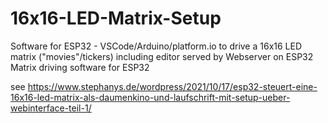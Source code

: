 # 16x16-LED-Matrix-Setup
Software for ESP32 - VSCode/Arduino/platform.io to drive a 16x16 LED matrix ("movies"/tickers) including editor served by Webserver on ESP32
Matrix driving software for ESP32

see https://www.stephanys.de/wordpress/2021/10/17/esp32-steuert-eine-16x16-led-matrix-als-daumenkino-und-laufschrift-mit-setup-ueber-webinterface-teil-1/

